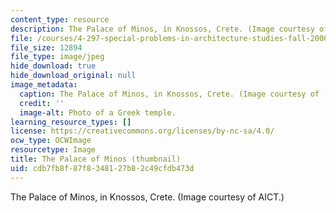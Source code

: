 ```yaml
---
content_type: resource
description: The Palace of Minos, in Knossos, Crete. (Image courtesy of AICT.)
file: /courses/4-297-special-problems-in-architecture-studies-fall-2000/cdb7fb8f87f8348127b82c49cfdb473d_4-297f00-th.jpg
file_size: 12894
file_type: image/jpeg
hide_download: true
hide_download_original: null
image_metadata:
  caption: The Palace of Minos, in Knossos, Crete. (Image courtesy of [AICT](http://arthist.cla.umn.edu/aict/).)
  credit: ''
  image-alt: Photo of a Greek temple.
learning_resource_types: []
license: https://creativecommons.org/licenses/by-nc-sa/4.0/
ocw_type: OCWImage
resourcetype: Image
title: The Palace of Minos (thumbnail)
uid: cdb7fb8f-87f8-3481-27b8-2c49cfdb473d
---
```

The Palace of Minos, in Knossos, Crete. (Image courtesy of AICT.)